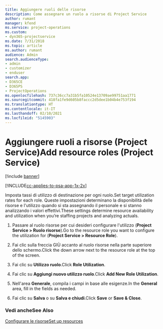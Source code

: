 ```yaml
---
title: Aggiungere ruoli delle risorse
description: Come assegnare un ruolo a risorse di Project Service
author: rumant
manager: kfend
ms.service: project-operations
ms.custom:
- dyn365-projectservice
ms.date: 7/31/2018
ms.topic: article
ms.author: rumant
audience: Admin
search.audienceType:
- admin
- customizer
- enduser
search.app:
- D365CE
- D365PS
- ProjectOperations
ms.openlocfilehash: 737c36cc7a31b5fa10524e13709ae99751aa1771
ms.sourcegitcommit: 418fa1fe9d605b8faccc2d5dee1b04b4e753f194
ms.translationtype: HT
ms.contentlocale: it-IT
ms.lasthandoff: 02/10/2021
ms.locfileid: "5145903"
---
```

# <a name="add-resource-roles-project-service"></a><span data-ttu-id="cfb51-103">Aggiungere ruoli a risorse (Project Service)</span><span class="sxs-lookup"><span data-stu-id="cfb51-103">Add resource roles (Project Service)</span></span>

[!include [banner](../includes/psa-now-project-operations.md)]

[!INCLUDE[cc-applies-to-psa-app-1x-2x](../includes/cc-applies-to-psa-app-1x-2x.md)]

<span data-ttu-id="cfb51-104">Imposta tassi di utilizzo di destinazione per ogni ruolo.</span><span class="sxs-lookup"><span data-stu-id="cfb51-104">Set target utilization rates for each role.</span></span> <span data-ttu-id="cfb51-105">Queste impostazioni determinano la disponibilità delle risorse e l'utilizzo quando si sta assegnando il personale e si stanno analizzando i valori effettivi.</span><span class="sxs-lookup"><span data-stu-id="cfb51-105">These settings determine resource availability and utilization when you’re staffing projects and analyzing actuals.</span></span>  
  
1.  <span data-ttu-id="cfb51-106">Passare al ruolo risorse per cui desideri configurare l'utilizzo (**Project Service > Ruolo risorse**).</span><span class="sxs-lookup"><span data-stu-id="cfb51-106">Go to the resource role you want to configure the utilization for (**Project Service > Resource Role**).</span></span>  
  
2.  <span data-ttu-id="cfb51-107">Fai clic sulla freccia GIÙ accanto al ruolo risorse nella parte superiore dello schermo.</span><span class="sxs-lookup"><span data-stu-id="cfb51-107">Click the down arrow next to the resource role at the top of the screen.</span></span>  
  
3.  <span data-ttu-id="cfb51-108">Fai clic su **Utilizzo ruolo**.</span><span class="sxs-lookup"><span data-stu-id="cfb51-108">Click **Role Utilization**.</span></span>  
  
4.  <span data-ttu-id="cfb51-109">Fai clic su **Aggiungi nuovo utilizzo ruolo**.</span><span class="sxs-lookup"><span data-stu-id="cfb51-109">Click **Add New Role Utilization**.</span></span>  
  
5.  <span data-ttu-id="cfb51-110">Nell'area **Generale**, compila i campi in base alle esigenze.</span><span class="sxs-lookup"><span data-stu-id="cfb51-110">In the **General** area, fill in the fields as needed.</span></span>  
  
6.  <span data-ttu-id="cfb51-111">Fai clic su **Salva** o su **Salva e chiudi**.</span><span class="sxs-lookup"><span data-stu-id="cfb51-111">Click **Save** or **Save & Close**.</span></span>  
  
### <a name="see-also"></a><span data-ttu-id="cfb51-112">Vedi anche</span><span class="sxs-lookup"><span data-stu-id="cfb51-112">See Also</span></span>  
 [<span data-ttu-id="cfb51-113">Configurare le risorse</span><span class="sxs-lookup"><span data-stu-id="cfb51-113">Set up resources</span></span>](../psa/set-up-resources.md)
